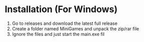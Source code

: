 # Installation (For Windows)

 1. Go to releases and download the latest full release
 2. Create a folder named MiniGames and unpack the zip/rar file
 3. Ignore the files and just start the main.exe fil
